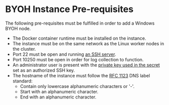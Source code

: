 # BYOH Instance Pre-requisites

The following pre-requisites must be fulfilled in order to add a Windows BYOH node.
* The Docker container runtime must be installed on the instance.
* The instance must be on the same network as the Linux worker nodes in the cluster.
* Port 22 must be open and running [an SSH server](https://docs.microsoft.com/en-us/windows-server/administration/openssh/openssh_install_firstuse).
* Port 10250 must be open in order for log collection to function.
* An administrator user is present with the [private key used in the secret](/README.md#create-a-private-key-secret) set as an authorized SSH key.
* The hostname of the instance must follow the [RFC 1123](https://datatracker.ietf.org/doc/html/rfc1123) DNS label standard:
  * Contain only lowercase alphanumeric characters or '-'.
  * Start with an alphanumeric character.
  * End with an alphanumeric character.

